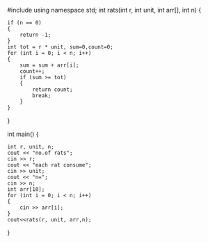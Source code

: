 #include<iostream>
using namespace std;
int rats(int r, int unit, int arr[], int n)
{ 
	
	if (n == 0)
	{
		return -1;
	}
	int tot = r * unit, sum=0,count=0;
	for (int i = 0; i < n; i++)
	{
		sum = sum + arr[i];
		count++;
		if (sum >= tot)
		{
			return count;
			break;
		}
	}
	



}


int main() {
	
	int r, unit, n;
	cout << "no.of rats";
	cin >> r;
	cout << "each rat consume";
	cin >> unit;
	cout << "n=";
	cin >> n;
	int arr[10];
	for (int i = 0; i < n; i++)
	{
		cin >> arr[i];
	}
	cout<<rats(r, unit, arr,n);
		
}
